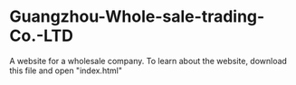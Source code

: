 # Guangzhou-Whole-sale-trading-Co.-LTD
A website for a wholesale company. To learn about the website, download this file and open "index.html"

